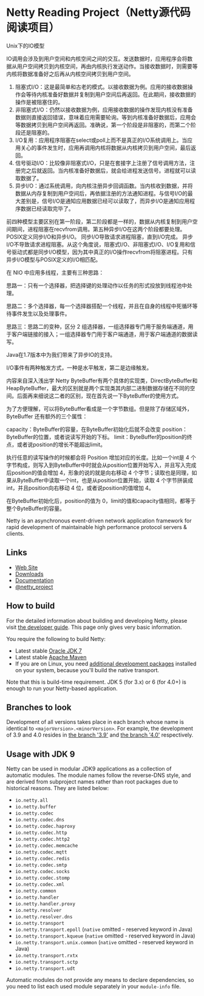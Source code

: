 # Netty Reading Project（Netty源代码阅读项目）

Unix下的IO模型

IO调用会涉及到用户空间和内核空间之间的交互。发送数据时，应用程序会将数据从用户空间拷贝到内核空间，再由内核执行发送动作。当接收数据时，则需要等内核将数据准备好之后再从内核空间拷贝到用户空间。

1. 阻塞式I/O：这是最简单和古老的模式。以接收数据为例。应用的接收数据操作会等待内核准备好数据并复制到用户空间后再返回。在此期间，接收数据的操作是被阻塞住的。
2. 非阻塞式I/O：仍然以接收数据为例，应用接收数据的操作发现内核没有准备数据则直接返回错误，意味着应用需要轮询。等到内核准备好数据后，应用会等数据拷贝到用户空间再返回。准确说，第一个阶段是非阻塞的，而第二个阶段还是阻塞的。
3. I/O复用：应用程序阻塞在select或poll上而不是真正的I/O系统调用上。当应用关心的事件发生时，应用再调用内核将数据从内核拷贝到用户空间，最后返回。
4. 信号驱动I/O：比较像非阻塞式I/O，只是在套接字上注册了信号调用方法，注册完之后就返回。当内核准备好数据后，就会给进程发送信号。进程就可以读取数据了。
5. 异步I/O：通过系统调用，向内核注册异步回调函数。当内核收到数据，并将数据从内存复制到用户空间后，再依据注册的方法通知进程。与信号I/O的最大差别是，信号I/O是通知应用数据已经可以读取了，而异步I/O是通知应用程序数据已经读取完毕了。

前四种模型主要区别在第一阶段，第二阶段都是一样的，数据从内核复制到用户空间期间，进程阻塞在recvfrom调用。第五种异步I/O在这两个阶段都要处理。
POSIX定义同步I/O和异步I/O。
同步I/O导致请求进程阻塞，直到I/O完成。
异步I/O不导致请求进程阻塞。从这个角度说，阻塞式I/O、非阻塞式I/O、I/O复用和信号驱动式都是同步I/O模型，因为其中真正的I/O操作recvfrom将阻塞进程。只有异步I/O模型与POSIX定义的I/O相匹配。

在 NIO 中应用多线程，主要有三种思路：

思路一：只有一个选择器，把选择键的处理动作以任务的形式投放到线程池中处理。

思路二：多个选择器，每一个选择器搭配一个线程，并且在自身的线程中死循环等待事件发生以及处理事件。

思路三：思路二的变种，区分 2 组选择器，一组选择器专门用于服务端通道，用于客户端链接的接入；一组选择器专门用于客户端通道，用于客户端通道的数据读写。

Java在1.7版本中为我们带来了异步IO的支持。

I/O事件有两种触发方式，一种是水平触发，第二是边缘触发。

内容来自深入浅出学 Netty
ByteBuffer有两个具体的实现类，DirectByteBuffer和HeapByteBuffer，最大的区别就是两个实现类其内部二进制数据存储在不同的空间。后面再来细说这二者的区别，现在首先说一下ByteBuffer的使用方式。

为了方便理解，可以将ByteBuffer看成是一个字节数组。但是除了存储区域外，ByteBuffer 还有额外的三个属性：

capacity：ByteBuffer的容量，在ByteBuffer初始化后就不会改变
position：ByteBuffer的位置，或者说读写开始的下标。
limit：ByteBuffer的position的终点，或者说position的增长不能超出limit。

执行任意的读写操作的时候都会将 Position 增加对应的长度。比如一个int是 4 个字节构成，则写入到ByteBuffer中时就会从position位置开始写入，并且写入完成后position的值会增加 4，形象的说的就是向右移动 4 个字节；读取也是同理，如果从ByteBuffer中读取一个int，也是从position位置开始，读取 4 个字节拼装成int，并且position向右移动 4 位，或者说position的值增加 4。

在ByteBuffer初始化后，position的值为 0，limit的值和capacity值相同，都等于整个ByteBuffer的容量。

Netty is an asynchronous event-driven network application framework for rapid development of maintainable high performance protocol servers & clients.

## Links

* [Web Site](https://netty.io/)
* [Downloads](https://netty.io/downloads.html)
* [Documentation](https://netty.io/wiki/)
* [@netty_project](https://twitter.com/netty_project)

## How to build

For the detailed information about building and developing Netty, please visit [the developer guide](https://netty.io/wiki/developer-guide.html).  This page only gives very basic information.

You require the following to build Netty:

* Latest stable [Oracle JDK 7](http://www.oracle.com/technetwork/java/)
* Latest stable [Apache Maven](http://maven.apache.org/)
* If you are on Linux, you need [additional development packages](https://netty.io/wiki/native-transports.html) installed on your system, because you'll build the native transport.

Note that this is build-time requirement.  JDK 5 (for 3.x) or 6 (for 4.0+) is enough to run your Netty-based application.

## Branches to look

Development of all versions takes place in each branch whose name is identical to `<majorVersion>.<minorVersion>`.  For example, the development of 3.9 and 4.0 resides in [the branch '3.9'](https://github.com/netty/netty/tree/3.9) and [the branch '4.0'](https://github.com/netty/netty/tree/4.0) respectively.

## Usage with JDK 9

Netty can be used in modular JDK9 applications as a collection of automatic modules. The module names follow the
reverse-DNS style, and are derived from subproject names rather than root packages due to historical reasons. They
are listed below:

 * `io.netty.all`
 * `io.netty.buffer`
 * `io.netty.codec`
 * `io.netty.codec.dns`
 * `io.netty.codec.haproxy`
 * `io.netty.codec.http`
 * `io.netty.codec.http2`
 * `io.netty.codec.memcache`
 * `io.netty.codec.mqtt`
 * `io.netty.codec.redis`
 * `io.netty.codec.smtp`
 * `io.netty.codec.socks`
 * `io.netty.codec.stomp`
 * `io.netty.codec.xml`
 * `io.netty.common`
 * `io.netty.handler`
 * `io.netty.handler.proxy`
 * `io.netty.resolver`
 * `io.netty.resolver.dns`
 * `io.netty.transport`
 * `io.netty.transport.epoll` (`native` omitted - reserved keyword in Java)
 * `io.netty.transport.kqueue` (`native` omitted - reserved keyword in Java)
 * `io.netty.transport.unix.common` (`native` omitted - reserved keyword in Java)
 * `io.netty.transport.rxtx`
 * `io.netty.transport.sctp`
 * `io.netty.transport.udt`



Automatic modules do not provide any means to declare dependencies, so you need to list each used module separately
in your `module-info` file.
